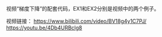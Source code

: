 视频“梯度下降”的配套代码，EX1和EX2分别是视频中的两个例子。

视频链接：
https://www.bilibili.com/video/BV18g4y1C7PJ/
https://youtu.be/4Db4URBclg8
